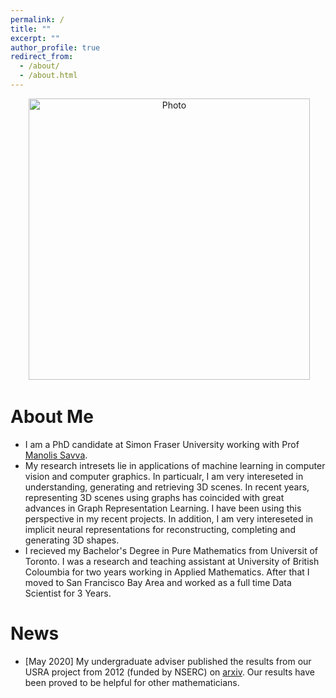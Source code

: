 ```yaml
---
permalink: /
title: ""
excerpt: ""
author_profile: true
redirect_from: 
  - /about/
  - /about.html
---
```


<p align="center">
  <img src="https://reza-asad.github.io/images/reza_asad_img.JPG?raw=true" alt="Photo" style="width: 450px;"/> 
</p>

# About Me
- I am a PhD candidate at Simon Fraser University working with Prof [Manolis Savva](https://msavva.github.io). 
- My research intresets lie in applications of machine learning in computer vision and computer graphics. In particualr, I am very intereseted in understanding, generating and retrieving 3D scenes. In recent years, representing 3D scenes using graphs has coincided with great advances in Graph Representation Learning. I have been using this perspective in my recent projects. In addition, I am very intereseted in implicit neural representations for reconstructing, completing and generating 3D shapes.
- I recieved my Bachelor's Degree in Pure Mathematics from Universit of Toronto. I was a research and teaching assistant at University of British Coloumbia for two years working in Applied Mathematics. After that I moved to San Francisco Bay Area and worked as a full time Data Scientist for 3 Years.

News
======
- [May 2020] My undergraduate adviser published the results from our USRA project from 2012 (funded by NSERC) on [arxiv](https://arxiv.org/abs/2005.13597). Our results have been proved to be helpful for other mathematicians. 
